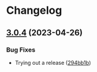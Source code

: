# Changelog

## [3.0.4](https://github.com/rafistrauss/rafistrauss.github.io/compare/v3.0.3...v3.0.4) (2023-04-26)


### Bug Fixes

* Trying out a release ([294bb1b](https://github.com/rafistrauss/rafistrauss.github.io/commit/294bb1bf66f1142d7b4ff01056e7589526364381))
